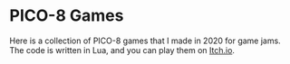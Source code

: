 # PICO-8 Games

Here is a collection of PICO-8 games that I made in 2020 for game jams. The code is written in Lua, and you can play them on [Itch.io](https://micha31r.itch.io/).